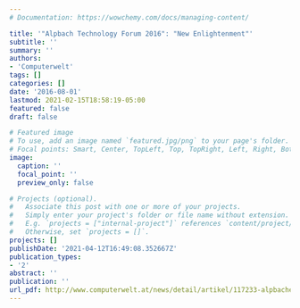 ```yaml
---
# Documentation: https://wowchemy.com/docs/managing-content/

title: '"Alpbach Technology Forum 2016": "New Enlightenment"'
subtitle: ''
summary: ''
authors:
- 'Computerwelt'
tags: []
categories: []
date: '2016-08-01'
lastmod: 2021-02-15T18:58:19-05:00
featured: false
draft: false

# Featured image
# To use, add an image named `featured.jpg/png` to your page's folder.
# Focal points: Smart, Center, TopLeft, Top, TopRight, Left, Right, BottomLeft, Bottom, BottomRight.
image:
  caption: ''
  focal_point: ''
  preview_only: false

# Projects (optional).
#   Associate this post with one or more of your projects.
#   Simply enter your project's folder or file name without extension.
#   E.g. `projects = ["internal-project"]` references `content/project/deep-learning/index.md`.
#   Otherwise, set `projects = []`.
projects: []
publishDate: '2021-04-12T16:49:08.352667Z'
publication_types:
- '2'
abstract: ''
publication: ''
url_pdf: http://www.computerwelt.at/news/detail/artikel/117233-alpbacher-technologiegespraeche-2016-neue-aufklaerun/
---
```

